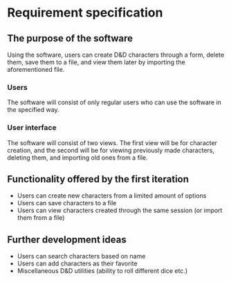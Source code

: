 
# Requirement specification

## The purpose of the software

Using the software, users can create D&D characters through a form, delete them, save them to a file, and view them later by importing the aforementioned file.

### Users

The software will consist of only regular users who can use the software in the specified way.

### User interface

The software will consist of two views. The first view will be for character creation, and the second will be for viewing previously made characters, deleting them, and importing old ones from a file.

## Functionality offered by the first iteration

- Users can create new characters from a limited amount of options
- Users can save characters to a file
- Users can view characters created through the same session (or import them from a file)

## Further development ideas

- Users can search characters based on name
- Users can add characters as their favorite
- Miscellaneous D&D utilities (ability to roll different dice etc.)

